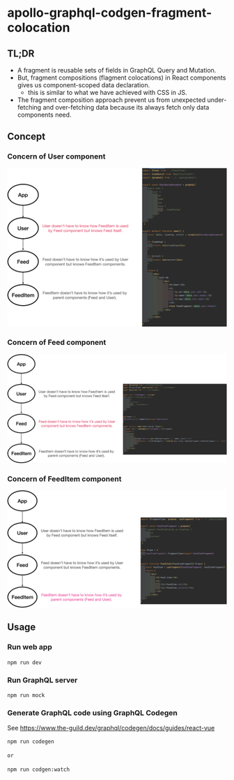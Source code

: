 # apollo-graphql-codgen-fragment-colocation

## TL;DR

- A fragment is reusable sets of fields in GraphQL Query and Mutation.
- But, fragment compositions (flagment colocations) in React components gives us component-scoped data declaration.
  - this is similar to what we have achieved with CSS in JS.
- The fragment composition approach prevent us from unexpected under-fetching and over-fetching data because its always fetch only data components need.

## Concept

### Concern of User component

![](docs/concept1.png)

### Concern of Feed component

![](docs/concept2.png)

### Concern of FeedItem component

![](docs/concept3.png)

## Usage

### Run web app

```
npm run dev
```

### Run GraphQL server

```
npm run mock
```

### Generate GraphQL code using GraphQL Codegen

See https://www.the-guild.dev/graphql/codegen/docs/guides/react-vue

```
npm run codegen

or

npm run codgen:watch
```
